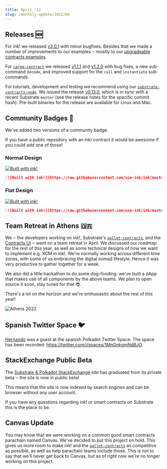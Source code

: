 ```yaml
---
title: April '22
slug: /monthly-update/2022/04
---
```


## Releases 🆕

For ink! we released [v3.0.1](https://github.com/use-ink/ink/releases/tag/v3.0.1) with
minor bugfixes. Besides that we made a number of improvements to our examples ‒ mostly to
our [upgradeable contracts examples](https://github.com/use-ink/ink-examples/tree/main/upgradeable-contracts).

For [`cargo-contract`](https://github.com/use-ink/cargo-contract) we released
[v1.1.1](https://github.com/use-ink/cargo-contract/releases/tag/v1.1.1) and
[v1.2.0](https://github.com/use-ink/cargo-contract/releases/tag/v1.2.0)
with bug fixes, a new sub-command `decode`, and improved support for the `call` and
`instantiate` sub-commands.

For tutorials, development and testing we recommend using our
[`substrate-contracts-node`](https://github.com/paritytech/substrate-contracts-node).
We issued the release [v0.13.0](https://github.com/paritytech/substrate-contracts-node/releases/tag/v0.13.0),
which is in sync with a recent Substrate `master` (see the release notes for the specific commit hash).
Pre-built binaries for the release are available for Linux and Mac.

## Community Badges 🙌

We've added two versions of a community badge.

If you have a public repository with an ink! contract it would be awesome
if you could add one of those!

### Normal Design

[![Built with ink!](https://raw.githubusercontent.com/use-ink/ink/master/.images/badge.svg)](https://github.com/use-ink/ink)

```markdown
[![Built with ink!](https://raw.githubusercontent.com/use-ink/ink/master/.images/badge.svg)](https://github.com/use-ink/ink)
```

### Flat Design

[![Built with ink!](https://raw.githubusercontent.com/use-ink/ink/master/.images/badge_flat.svg)](https://github.com/use-ink/ink)

```markdown
[![Built with ink!](https://raw.githubusercontent.com/use-ink/ink/master/.images/badge_flat.svg)](https://github.com/use-ink/ink)
```

## Team Retreat in Athens 🇬🇷

We ‒ the developers working on ink!, Substrate's [`pallet-contracts`](https://github.com/paritytech/substrate/tree/master/frame/contracts),
and the [Contracts UI](https://github.com/use-ink/contracts-ui) ‒
went on a team retreat in April. We discussed our roadmap for the rest
of this year, as well as some technical designs of how we want to implement
e.g. XCM in ink!. We're normally working across different time zones, with
some of us embracing the digital nomad lifestyle. Hence it was very
productive to gather together for a week.

We also did a little hackathon to do some dog-fooding: we've built a
dApp that makes use of all components by the above teams. We plan
to open source it soon, stay tuned for that 😎.

There's a lot on the horizon and we're enthusiastic about the rest of this year!

![Athens 2022](/img/monthly-update/athens-2022.jpg)

## Spanish Twitter Space 🐦

[Hernando](https://github.com/hcastano) was a guest at the spanish Polkadot
Twitter Space. The space has been recorded: https://twitter.com/i/spaces/1MnGnkgmNdBJO.

## StackExchange Public Beta

The [Substrate & Polkadot StackExchange](https://substrate.stackexchange.com/) site
has graduated from its private beta ‒ the site is now in public beta!

This means that the site is now indexed by search engines and can be
browser without any user account.

If you have any questions regarding ink! or smart contracts on Substrate this is
the place to be.

## Canvas Update

You may know that we were working on a common good smart contracts parachain
named Canvas. We've decided to put this project on hold. This gives us more
room to make ink! and the [`pallet-contracts`](https://github.com/paritytech/substrate/tree/master/frame/contracts)
as competitive as possible, as well as help parachain teams include those.
This is not to say that we'll never get back to Canvas, but as of right now
we're no longer working on this project.
